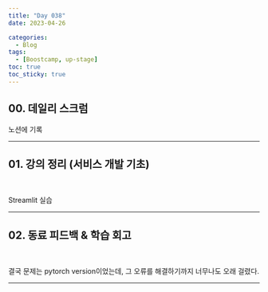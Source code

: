 ```yaml
---
title: "Day 038"
date: 2023-04-26

categories:
  - Blog
tags:
  - [Boostcamp, up-stage]
toc: true
toc_sticky: true
---
```


## 00. 데일리 스크럼  
노션에 기록  




---

## 01. 강의 정리 (서비스 개발 기초)  
&emsp;

Streamlit 실습

---


## 02. 동료 피드백 & 학습 회고  
&emsp;   

결국 문제는 pytorch version이었는데, 그 오류를 해결하기까지 너무나도 오래 걸렸다.


  
---  

